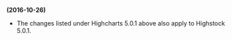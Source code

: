 **(2016-10-26)**
        
- The changes listed under Highcharts 5.0.1 above also apply to Highstock 5.0.1.